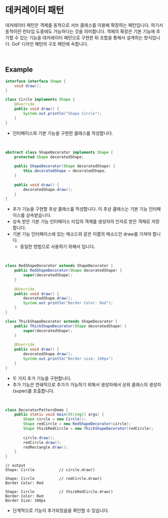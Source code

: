 # 데커레이터 패턴

데커레이터 패턴은 객체를 동적으로 서브 클래스를 이용해 확장하는 패턴입니다. 여기서 동적이란 런타임 도중에도 가능하다는 것을 의미합니다. 객체의 확장은 기본 기능에 추가할 수 있는 기능을 데커레이터 패턴으로 구현한 뒤 조합을 통해서 설계하는 방식입니다. GoF 디자인 패턴의 구조 패턴에 속합니다.

<br>

## Example

``` java
interface interface Shape {
    void draw();
}
```

``` java
class Circle implements Shape {
    @Override
    public void draw() {
        System.out.println("Shape Circle");
    }
}

```

* 인터페이스와 기본 기능을 구현한 클래스를 작성합니다.

<br>

``` java
abstract class ShapeDecorator implements Shape {
    protected Shape decoratedShape;
    
    public ShapeDecorator(Shape decoratedShape) {
        this.decoratedShape = decoratedShape;
    }
    
    public void draw() {
        decoratedShape.draw();
    }
}
```

* 추가 기능을 구현할 추상 클래스를 작성합니다. 이 추상 클래스는 기본 기능 인터페이스를 상속받습니다.
* 상속 받은 기본 기능 인터페이스 타입의 객체를 생성자의 인자로 받은 객체로 저장합니다.
* 기본 기능 인터페이스에 있는 메소드와 같은 이름의 메소드인 draw를 가져야 합니다.
  * 동일한 방법으로 사용하기 위해서 입니다.

<br>

``` java
class RedShapeDecorator extends ShapeDecorator {
    public RedShapeDecorator(Shape decoratedShape) {
        super(decoratedShape);
    }
    
    @Override
    public void draw() {
        decoratedShape.draw();
        System.out.println("Border Color: Red");
    }
}

class ThickShapeDecorator extends ShapeDecorator {
    public ThickShapeDecorator(Shape decoratedShape) {
        super(decoratedShape);
    }
    
    @Override
    public void draw() {
        decoratedShape.draw();
        System.out.println("Border size: 100px")
    }
}
```

* 두 가지 추가 기능을 구현합니다.
* 추가 기능은 연쇄적으로 추가가 가능하기 위해서 생성자에서 상위 클래스의 생성자(super)를 호출합니다.

<br>

``` java
class DecoratorPatternDemo {
    public static void main(String[] args) {
        Shape circle = new Circle();
        Shape redCircle = new RedShapeDecorator(circle);
        Shape thickRedCircle = new ThickShapeDecorator(redCircle);
        
        circle.draw();
        redCircle.draw();
        redRectangle.draw();
    }
}
```

```
// output
Shape: Circle			// circle.draw()

Shape: Circle			// redCircle.draw()
Border Color: Red		

Shape: Circle			// thickRedCircle.draw()
Border Color: Red
Border Size: 100px
```

* 단계적으로 기능이 추가되었음을 확인할 수 있습니다.

